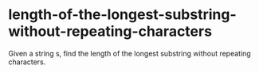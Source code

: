 # length-of-the-longest-substring-without-repeating-characters
Given a string s, find the length of the longest  substring  without repeating characters.
